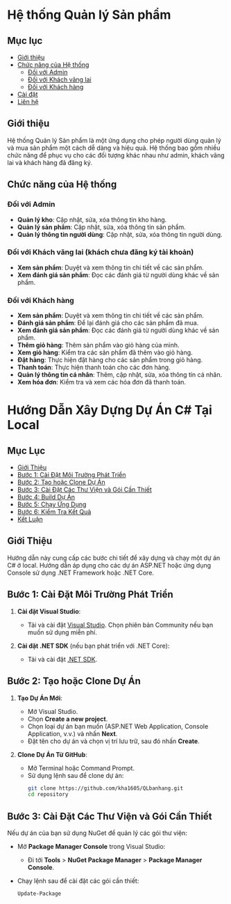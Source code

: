 # Hệ thống Quản lý Sản phẩm

## Mục lục
- [Giới thiệu](#giới-thiệu)
- [Chức năng của Hệ thống](#chức-năng-của-hệ-thống)
  - [Đối với Admin](#đối-với-admin)
  - [Đối với Khách vãng lai](#đối-với-khách-vãng-lai)
  - [Đối với Khách hàng](#đối-với-khách-hàng)
- [Cài đặt](#cài-đặt)
- [Liên hệ](#liên-hệ)

## Giới thiệu
Hệ thống Quản lý Sản phẩm là một ứng dụng cho phép người dùng quản lý và mua sản phẩm một cách dễ dàng và hiệu quả. Hệ thống bao gồm nhiều chức năng để phục vụ cho các đối tượng khác nhau như admin, khách vãng lai và khách hàng đã đăng ký.

## Chức năng của Hệ thống

### Đối với Admin
- **Quản lý kho**: Cập nhật, sửa, xóa thông tin kho hàng.
- **Quản lý sản phẩm**: Cập nhật, sửa, xóa thông tin sản phẩm.
- **Quản lý thông tin người dùng**: Cập nhật, sửa, xóa thông tin người dùng.

### Đối với Khách vãng lai (khách chưa đăng ký tài khoản)
- **Xem sản phẩm**: Duyệt và xem thông tin chi tiết về các sản phẩm.
- **Xem đánh giá sản phẩm**: Đọc các đánh giá từ người dùng khác về sản phẩm.

### Đối với Khách hàng
- **Xem sản phẩm**: Duyệt và xem thông tin chi tiết về các sản phẩm.
- **Đánh giá sản phẩm**: Để lại đánh giá cho các sản phẩm đã mua.
- **Xem đánh giá sản phẩm**: Đọc các đánh giá từ người dùng khác về sản phẩm.
- **Thêm giỏ hàng**: Thêm sản phẩm vào giỏ hàng của mình.
- **Xem giỏ hàng**: Kiểm tra các sản phẩm đã thêm vào giỏ hàng.
- **Đặt hàng**: Thực hiện đặt hàng cho các sản phẩm trong giỏ hàng.
- **Thanh toán**: Thực hiện thanh toán cho các đơn hàng.
- **Quản lý thông tin cá nhân**: Thêm, cập nhật, sửa, xóa thông tin cá nhân.
- **Xem hóa đơn**: Kiểm tra và xem các hóa đơn đã thanh toán.

# Hướng Dẫn Xây Dựng Dự Án C# Tại Local

## Mục Lục
- [Giới Thiệu](#giới-thiệu)
- [Bước 1: Cài Đặt Môi Trường Phát Triển](#bước-1-cài-đặt-môi-trường-phát-triển)
- [Bước 2: Tạo hoặc Clone Dự Án](#bước-2-tạo-hoặc-clone-dự-án)
- [Bước 3: Cài Đặt Các Thư Viện và Gói Cần Thiết](#bước-3-cài-đặt-các-thư-viện-và-gói-cần-thiết)
- [Bước 4: Build Dự Án](#bước-4-build-dự-án)
- [Bước 5: Chạy Ứng Dụng](#bước-5-chạy-ứng-dụng)
- [Bước 6: Kiểm Tra Kết Quả](#bước-6-kiểm-tra-kết-quả)
- [Kết Luận](#kết-luận)

## Giới Thiệu
Hướng dẫn này cung cấp các bước chi tiết để xây dựng và chạy một dự án C# ở local. Hướng dẫn áp dụng cho các dự án ASP.NET hoặc ứng dụng Console sử dụng .NET Framework hoặc .NET Core.

## Bước 1: Cài Đặt Môi Trường Phát Triển

1. **Cài đặt Visual Studio**:
   - Tải và cài đặt [Visual Studio](https://visualstudio.microsoft.com/). Chọn phiên bản Community nếu bạn muốn sử dụng miễn phí.

2. **Cài đặt .NET SDK** (nếu bạn phát triển với .NET Core):
   - Tải và cài đặt [.NET SDK](https://dotnet.microsoft.com/download).

## Bước 2: Tạo hoặc Clone Dự Án

1. **Tạo Dự Án Mới**:
   - Mở Visual Studio.
   - Chọn **Create a new project**.
   - Chọn loại dự án bạn muốn (ASP.NET Web Application, Console Application, v.v.) và nhấn **Next**.
   - Đặt tên cho dự án và chọn vị trí lưu trữ, sau đó nhấn **Create**.

2. **Clone Dự Án Từ GitHub**:
   - Mở Terminal hoặc Command Prompt.
   - Sử dụng lệnh sau để clone dự án:
     ```bash
     git clone https://github.com/kha1605/QLbanhang.git
     cd repository
     ```

## Bước 3: Cài Đặt Các Thư Viện và Gói Cần Thiết

Nếu dự án của bạn sử dụng NuGet để quản lý các gói thư viện:

- Mở **Package Manager Console** trong Visual Studio:
  - Đi tới **Tools** > **NuGet Package Manager** > **Package Manager Console**.

- Chạy lệnh sau để cài đặt các gói cần thiết:
  ```powershell
  Update-Package

